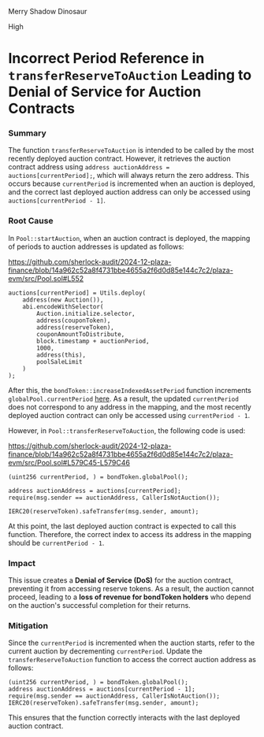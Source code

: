 Merry Shadow Dinosaur

High

# Incorrect Period Reference in `transferReserveToAuction` Leading to Denial of Service for Auction Contracts

### Summary

The function `transferReserveToAuction` is intended to be called by the most recently deployed auction contract. However, it retrieves the auction contract address using `address auctionAddress = auctions[currentPeriod];`, which will always return the zero address. This occurs because `currentPeriod` is incremented when an auction is deployed, and the correct last deployed auction address can only be accessed using `auctions[currentPeriod - 1]`.

### Root Cause

In `Pool::startAuction`, when an auction contract is deployed, the mapping of periods to auction addresses is updated as follows: 

https://github.com/sherlock-audit/2024-12-plaza-finance/blob/14a962c52a8f4731bbe4655a2f6d0d85e144c7c2/plaza-evm/src/Pool.sol#L552

```solidity
auctions[currentPeriod] = Utils.deploy(
    address(new Auction()),
    abi.encodeWithSelector(
        Auction.initialize.selector,
        address(couponToken),
        address(reserveToken),
        couponAmountToDistribute,
        block.timestamp + auctionPeriod,
        1000,
        address(this),
        poolSaleLimit
    )
);
```

After this, the `bondToken::increaseIndexedAssetPeriod` function increments `globalPool.currentPeriod` [here](https://github.com/sherlock-audit/2024-12-plaza-finance/blob/14a962c52a8f4731bbe4655a2f6d0d85e144c7c2/plaza-evm/src/BondToken.sol#L225).  As a result, the updated `currentPeriod` does not correspond to any address in the mapping, and the most recently deployed auction contract can only be accessed using `currentPeriod - 1`.

However, in `Pool::transferReserveToAuction`, the following code is used:

https://github.com/sherlock-audit/2024-12-plaza-finance/blob/14a962c52a8f4731bbe4655a2f6d0d85e144c7c2/plaza-evm/src/Pool.sol#L579C45-L579C46


```solidity
(uint256 currentPeriod, ) = bondToken.globalPool();
    
address auctionAddress = auctions[currentPeriod];
require(msg.sender == auctionAddress, CallerIsNotAuction());

IERC20(reserveToken).safeTransfer(msg.sender, amount);
```

At this point, the last deployed auction contract is expected to call this function. Therefore, the correct index to access its address in the mapping should be `currentPeriod - 1`.


### Impact


This issue creates a **Denial of Service (DoS)** for the auction contract, preventing it from accessing reserve tokens. As a result, the auction cannot proceed, leading to a **loss of revenue for bondToken holders** who depend on the auction's successful completion for their returns.


### Mitigation


Since the `currentPeriod` is incremented when the auction starts, refer to the current auction by decrementing `currentPeriod`. Update the `transferReserveToAuction` function to access the correct auction address as follows:  

```solidity
(uint256 currentPeriod, ) = bondToken.globalPool();
address auctionAddress = auctions[currentPeriod - 1];
require(msg.sender == auctionAddress, CallerIsNotAuction());
IERC20(reserveToken).safeTransfer(msg.sender, amount);
```  

This ensures that the function correctly interacts with the last deployed auction contract.